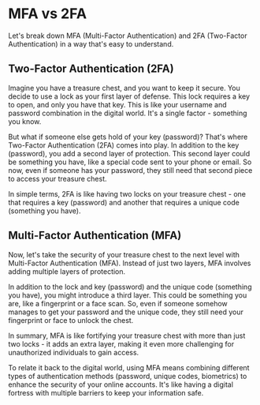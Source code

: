 # MFA vs 2FA
Let's break down MFA (Multi-Factor Authentication) and 2FA (Two-Factor Authentication) in a way that's easy to understand.

## Two-Factor Authentication (2FA)

Imagine you have a treasure chest, and you want to keep it secure. You decide to use a lock as your first layer of defense. This lock requires a key to open, and only you have that key. This is like your username and password combination in the digital world. It's a single factor - something you know.

But what if someone else gets hold of your key (password)? That's where Two-Factor Authentication (2FA) comes into play. In addition to the key (password), you add a second layer of protection. This second layer could be something you have, like a special code sent to your phone or email. So now, even if someone has your password, they still need that second piece to access your treasure chest.

In simple terms, 2FA is like having two locks on your treasure chest - one that requires a key (password) and another that requires a unique code (something you have).

## Multi-Factor Authentication (MFA)

Now, let's take the security of your treasure chest to the next level with Multi-Factor Authentication (MFA). Instead of just two layers, MFA involves adding multiple layers of protection.

In addition to the lock and key (password) and the unique code (something you have), you might introduce a third layer. This could be something you are, like a fingerprint or a face scan. So, even if someone somehow manages to get your password and the unique code, they still need your fingerprint or face to unlock the chest.

In summary, MFA is like fortifying your treasure chest with more than just two locks - it adds an extra layer, making it even more challenging for unauthorized individuals to gain access.

To relate it back to the digital world, using MFA means combining different types of authentication methods (password, unique codes, biometrics) to enhance the security of your online accounts. It's like having a digital fortress with multiple barriers to keep your information safe.
